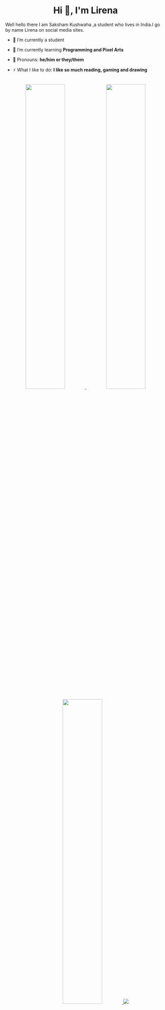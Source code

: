 <h1 align="center">
<b>Hi 👋, I'm Lirena</b>
</h1>
Well hello there I am Saksham Kushwaha ,a student who lives in India.I go by name Lirena on social media sites.

- 🔭 I’m currently a student

- 🌱 I’m currently learning **Programming and Pixel Arts**

- 👯 Pronouns: **he/him or they/them**

- ⚡ What I like to do: **I like so much reading, gaming and drawing**
<br>
<div align='center'>
	<a href='https://github.com/lirena00'>
		<img width="49.5%" src='https://github-readme-stats.vercel.app/api?username=LiReNa00&show_icons=true&theme=github_dark&hide_border=true'>
		<img width="49.5%" src='https://github-readme-streak-stats.herokuapp.com?user=lirena00&theme=github-dark-blue&hide_border=true&date_format=j%20M%5B%20Y%5D'>
		<img width="49.5%" src="https://github-readme-stats.vercel.app/api/top-langs?username=lirena00&show_icons=true&layout=compact&theme=github_dark&hide_border=true">
		<img src='https://activity-graph.herokuapp.com/graph?username=lirena00&hide_title=true&hide_border=true&line=4b8dda&point=1a2c42&area_color=0d1117&area=true&bg_color=0d1117&color=c3d1d9'>
	</a>
</div>
